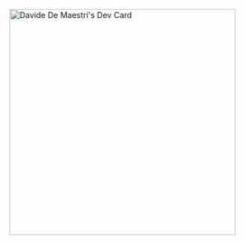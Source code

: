 <a href="https://app.daily.dev/gleenk"><img src="https://api.daily.dev/devcards/9a89466a6a00479298054a6f0effbc71.png?r=126" width="400" alt="Davide De Maestri's Dev Card"/></a>
